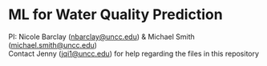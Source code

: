 # ML for Water Quality Prediction

PI: Nicole Barclay (nbarclay@uncc.edu) & Michael Smith (michael.smith@uncc.edu)<br/>
Contact Jenny (jqi1@uncc.edu) for help regarding the files in this repository <br/>
